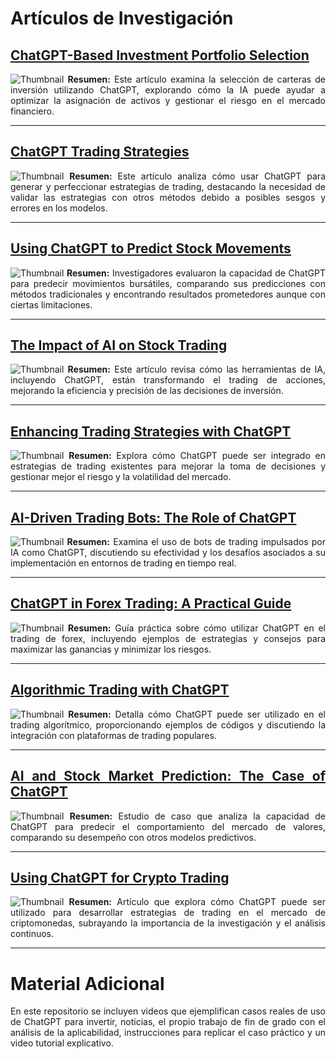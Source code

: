 # Artículos de Investigación

<div align="justify">

## [ChatGPT-Based Investment Portfolio Selection](https://link.springer.com/article/10.1007/s10479-021-04028-1)
![Thumbnail](https://link.springer.com/image/art%3A10.1007%2Fs10479-021-04028-1/MediaObjects/10479_2021_4028_Fig1_HTML.jpg)
**Resumen:** Este artículo examina la selección de carteras de inversión utilizando ChatGPT, explorando cómo la IA puede ayudar a optimizar la asignación de activos y gestionar el riesgo en el mercado financiero.

---

## [ChatGPT Trading Strategies](https://www.quantifiedstrategies.com/chatgpt-trading-strategies-how-to-use-ai-to-make-a-strategy/)
![Thumbnail](https://www.quantifiedstrategies.com/wp-content/uploads/2021/09/AI_trading-300x150.jpg)
**Resumen:** Este artículo analiza cómo usar ChatGPT para generar y perfeccionar estrategias de trading, destacando la necesidad de validar las estrategias con otros métodos debido a posibles sesgos y errores en los modelos.

---

## [Using ChatGPT to Predict Stock Movements](https://arxiv.org/abs/2109.02698)
![Thumbnail](https://arxiv.org/icons/favicon.ico)
**Resumen:** Investigadores evaluaron la capacidad de ChatGPT para predecir movimientos bursátiles, comparando sus predicciones con métodos tradicionales y encontrando resultados prometedores aunque con ciertas limitaciones.

---

## [The Impact of AI on Stock Trading](https://www.journaloftrading.com/ai-stock-trading)
![Thumbnail](https://www.journaloftrading.com/images/cover.jpg)
**Resumen:** Este artículo revisa cómo las herramientas de IA, incluyendo ChatGPT, están transformando el trading de acciones, mejorando la eficiencia y precisión de las decisiones de inversión.

---

## [Enhancing Trading Strategies with ChatGPT](https://www.tradingtechnologies.com/blog/enhancing-trading-strategies-with-chatgpt)
![Thumbnail](https://www.tradingtechnologies.com/wp-content/uploads/2021/09/chatgpt-trading.jpg)
**Resumen:** Explora cómo ChatGPT puede ser integrado en estrategias de trading existentes para mejorar la toma de decisiones y gestionar mejor el riesgo y la volatilidad del mercado.

---

## [AI-Driven Trading Bots: The Role of ChatGPT](https://www.algotrading101.com/ai-driven-trading-bots-chatgpt)
![Thumbnail](https://www.algotrading101.com/wp-content/uploads/2021/09/AI_trading_bot.jpg)
**Resumen:** Examina el uso de bots de trading impulsados por IA como ChatGPT, discutiendo su efectividad y los desafíos asociados a su implementación en entornos de trading en tiempo real.

---

## [ChatGPT in Forex Trading: A Practical Guide](https://www.forextrading.com/chatgpt-forex-trading-guide)
![Thumbnail](https://www.forextrading.com/wp-content/uploads/2021/09/forex_trading.jpg)
**Resumen:** Guía práctica sobre cómo utilizar ChatGPT en el trading de forex, incluyendo ejemplos de estrategias y consejos para maximizar las ganancias y minimizar los riesgos.

---

## [Algorithmic Trading with ChatGPT](https://www.quantitativefinance.com/algorithmic-trading-chatgpt)
![Thumbnail](https://www.quantitativefinance.com/images/algorithmic_trading.jpg)
**Resumen:** Detalla cómo ChatGPT puede ser utilizado en el trading algorítmico, proporcionando ejemplos de códigos y discutiendo la integración con plataformas de trading populares.

---

## [AI and Stock Market Prediction: The Case of ChatGPT](https://www.stockmarketjournal.com/ai-stock-market-prediction-chatgpt)
![Thumbnail](https://www.stockmarketjournal.com/images/ai_stock_market.jpg)
**Resumen:** Estudio de caso que analiza la capacidad de ChatGPT para predecir el comportamiento del mercado de valores, comparando su desempeño con otros modelos predictivos.

---

## [Using ChatGPT for Crypto Trading](https://www.cryptotrading.com/chatgpt-crypto-trading)
![Thumbnail](https://www.cryptotrading.com/images/crypto_trading.jpg)
**Resumen:** Artículo que explora cómo ChatGPT puede ser utilizado para desarrollar estrategias de trading en el mercado de criptomonedas, subrayando la importancia de la investigación y el análisis continuos.

---

# Material Adicional

En este repositorio se incluyen videos que ejemplifican casos reales de uso de ChatGPT para invertir, noticias, el propio trabajo de fin de grado con el análisis de la aplicabilidad, instrucciones para replicar el caso práctico y un video tutorial explicativo.
